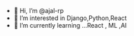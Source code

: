 - 👋 Hi, I’m @ajal-rp
- 👀 I’m interested in Django,Python,React
- 🌱 I’m currently learning ...React , ML ,AI
